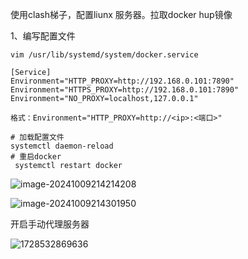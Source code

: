 使用clash梯子，配置liunx 服务器。拉取docker hup镜像

1、编写配置文件

```
vim /usr/lib/systemd/system/docker.service

[Service]
Environment="HTTP_PROXY=http://192.168.0.101:7890"
Environment="HTTPS_PROXY=http://192.168.0.101:7890"
Environment="NO_PROXY=localhost,127.0.0.1"

格式：Environment="HTTP_PROXY=http://<ip>:<端口>"

# 加载配置文件
systemctl daemon-reload
# 重启docker
 systemctl restart docker
```

![image-20241009214214208](E:\GitHup\yunwei\其他操作文档\images\image-20241009214214208.png)

![image-20241009214301950](E:\GitHup\yunwei\其他操作文档\images\image-20241009214301950.png)

开启手动代理服务器

![1728532869636](E:\GitHup\yunwei\其他操作文档\images\1728532869636.png)